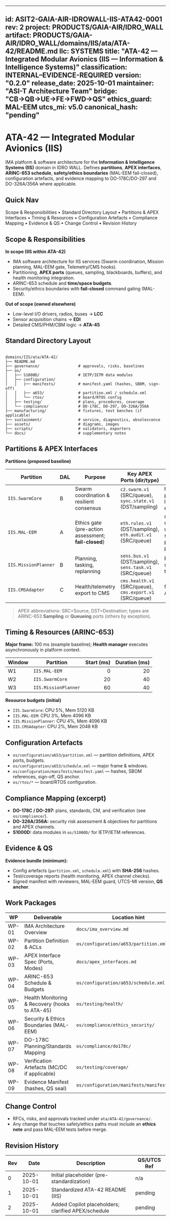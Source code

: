 
---
id: ASIT2-GAIA-AIR-IDROWALL-IIS-ATA42-0001
rev: 2
project: PRODUCTS/GAIA-AIR/IDRO_WALL
artifact: PRODUCTS/GAIA-AIR/IDRO_WALL/domains/IIS/ata/ATA-42/README.md
llc: SYSTEMS
title: "ATA-42 — Integrated Modular Avionics (IIS — Information & Intelligence Systems)"
classification: INTERNAL–EVIDENCE-REQUIRED
version: "0.2.0"
release_date: 2025-10-01
maintainer: "ASI-T Architecture Team"
bridge: "CB→QB→UE→FE→FWD→QS"
ethics_guard: MAL-EEM
utcs_mi: v5.0
canonical_hash: "pending"
---
# ATA-42 — Integrated Modular Avionics (IIS)

IMA platform & software architecture for the **Information & Intelligence Systems (IIS)** domain in IDRO WALL. Defines **partitions**, **APEX interfaces**, **ARINC-653 schedule**, **safety/ethics boundaries** (MAL-EEM fail-closed), configuration artefacts, and evidence mapping to DO-178C/DO-297 and DO-326A/356A where applicable.

<!-- COPILOT:IMAGE
title: "ATA-42 IMA Overview (IIS)"
save_to: "assets/diagrams/ata42_ima_overview_v1.png"
prompt: "Technical system diagram for ATA-42 Integrated Modular Avionics in the IIS domain (IDRO_WALL). Show IMA chassis, partitions (SwarmCore, MAL-EEM Ethics Gate, MissionPlanner, CMSAdapter/Telemetry), APEX ports/queues, health manager, and bridges to LCC/EDI/OOO. Clean monochrome blueprint style, vector look, 16:9."
notes: "Use exact partition and interface names from the tables below."
-->

## Quick Nav
Scope & Responsibilities • Standard Directory Layout • Partitions & APEX Interfaces • Timing & Resources • Configuration Artefacts • Compliance Mapping • Evidence & QS • Change Control • Revision History

## Scope & Responsibilities
**In scope (IIS within ATA-42)**
- IMA software architecture for IIS services (Swarm coordination, Mission planning, MAL-EEM gate, Telemetry/CMS hooks).
- Partitioning, **APEX ports** (queues, sampling, blackboards, buffers), and health monitoring integration.
- ARINC-653 schedule and **time/space budgets**.  
- Security/ethics boundaries with **fail-closed** command gating (MAL-EEM).

**Out of scope (owned elsewhere)**
- Low-level I/O drivers, radios, buses → **LCC**  
- Sensor acquisition chains → **EDI**  
- Detailed CMS/PHM/CBM logic → **ATA-45**

## Standard Directory Layout
```

domains/IIS/ata/ATA-42/
├── README.md
├── governance/                 # approvals, risks, baselines
├── os/
│   ├── S1000D/                 # IETP/IETM data modules
│   ├── configuration/
│   │   ├── manifests/          # manifest.yaml (hashes, SBOM, sign-off)
│   │   ├── a653/               # partition.xml / schedule.xml
│   │   └── rtos/               # board/RTOS config
│   ├── testing/                # plans, procedures, coverage
│   └── compliance/             # DO-178C, DO-297, DO-326A/356A
├── manufacturing/              # fixtures, test benches (if applicable)
├── sustainment/                # service, diagnostics, obsolescence
├── assets/                     # diagrams, images
├── scripts/                    # validators, exporters
└── docs/                       # supplementary notes

```

<!-- COPILOT:IMAGE
title: "Repo Layout — ATA-42"
save_to: "assets/diagrams/ata42_repo_layout_v1.png"
prompt: "Folder map for ATA-42 showing governance, os/{S1000D,configuration{manifests,a653,rtos},testing,compliance}, manufacturing, sustainment, assets, scripts, docs. Monochrome, vector, 16:9."
-->

## Partitions & APEX Interfaces
**Partitions (proposed baseline)**  

Partition | DAL | Purpose | Key APEX Ports (dir/type) | Notes
--|--|--|--|--
`IIS.SwarmCore` | B | Swarm coordination & resilient consensus | `c2.swarm.v1` (SRC/queue), `sync.state.v1` (DST/sampling) | heals partitions, leader election
`IIS.MAL-EEM` | A | Ethics gate (pre-action assessment; **fail-closed**) | `eth.rules.v1` (DST/sampling), `eth.audit.v1` (SRC/queue) | dual-control updates; signed policy packs
`IIS.MissionPlanner` | B | Planning, tasking, replanning | `sens.bus.v1` (DST/sampling), `sens.task.v1` (SRC/queue) | ROI scheduling to EDI
`IIS.CMSAdapter` | C | Health/telemetry export to CMS | `cms.health.v1` (SRC/queue), `cms.export.v1` (SRC/queue) | feeds ATA-45

> APEX abbreviations: SRC=Source, DST=Destination; types are ARINC-653 **Sampling** or **Queueing** ports (others by exception).

<!-- COPILOT:IMAGE
title: "APEX Port Map — ATA-42 / IIS"
save_to: "assets/diagrams/ata42_apex_port_map_v1.png"
prompt: "Matrix-style diagram listing partitions vs APEX ports with direction (SRC/DST) and port type (Sampling/Queueing). Include c2.swarm.v1, sync.state.v1, sens.bus.v1, sens.task.v1, eth.rules.v1, eth.audit.v1, cms.health.v1, cms.export.v1. Monochrome, vector, 16:9."
notes: "Match port names exactly."
-->

## Timing & Resources (ARINC-653)
**Major frame:** 100 ms (example baseline); **Health manager** executes asynchronously in platform context.

Window | Partition | Start (ms) | Duration (ms)
--|--|--:|--:|
W1 | `IIS.MAL-EEM` | 0 | 20
W2 | `IIS.SwarmCore` | 20 | 40
W3 | `IIS.MissionPlanner` | 60 | 40

**Resource budgets (initial)**
- `IIS.SwarmCore`: CPU 5%, Mem 5120 KB  
- `IIS.MAL-EEM`: CPU 3%, Mem 4096 KB  
- `IIS.MissionPlanner`: CPU 4%, Mem 4096 KB  
- `IIS.CMSAdapter`: CPU 2%, Mem 2048 KB

<!-- COPILOT:IMAGE
title: "A653 Schedule — ATA-42"
save_to: "assets/diagrams/ata42_a653_schedule_v1.png"
prompt: "Timeline (0–100 ms) with windows for MAL-EEM (0–20), SwarmCore (20–60), MissionPlanner (60–100). Monochrome blueprint, vector, 16:9."
-->

## Configuration Artefacts
- `os/configuration/a653/partition.xml` — partition definitions, APEX ports, budgets.  
- `os/configuration/a653/schedule.xml` — major frame & windows.  
- `os/configuration/manifests/manifest.yaml` — hashes, SBOM references, sign-off, QS anchor.  
- `os/rtos/*` — board/RTOS configuration.

## Compliance Mapping (excerpt)
- **DO-178C / DO-297:** plans, standards, CM, and verification (see `os/compliance/`).  
- **DO-326A/356A:** security risk assessment & objectives for partitions and APEX channels.  
- **S1000D:** data modules in `os/S1000D/` for IETP/IETM references.

<!-- COPILOT:IMAGE
title: "Compliance Matrix — ATA-42"
save_to: "assets/diagrams/ata42_compliance_matrix_v1.png"
prompt: "Matrix mapping Artefacts (partition.xml, schedule.xml, tests, manifests) to DO-178C/DO-297 and DO-326A/356A objectives. Monochrome, vector, 16:9."
-->

## Evidence & QS
**Evidence bundle (minimum):**
- Config artefacts (`partition.xml`, `schedule.xml`) with **SHA-256** hashes.  
- Test/coverage reports (health monitoring, APEX channel checks).  
- Signed manifest with reviewers, MAL-EEM guard, UTCS-MI version, **QS anchor**.

## Work Packages
WP | Deliverable | Location hint | Done
-- | -- | -- | --
WP-01 | IMA Architecture Overview | `docs/ima_overview.md` | ☐
WP-02 | Partition Definition & ACLs | `os/configuration/a653/partition.xml` | ☐
WP-03 | APEX Interface Spec (Ports, Modes) | `docs/apex_interfaces.md` | ☐
WP-04 | ARINC-653 Schedule & Budgets | `os/configuration/a653/schedule.xml` | ☐
WP-05 | Health Monitoring & Recovery (hooks to ATA-45) | `os/testing/health/` | ☐
WP-06 | Security & Ethics Boundaries (MAL-EEM) | `os/compliance/ethics_security/` | ☐
WP-07 | DO-178C Planning/Standards Mapping | `os/compliance/do178c/` | ☐
WP-08 | Verification Artefacts (MC/DC if applicable) | `os/testing/coverage/` | ☐
WP-09 | Evidence Manifest (hashes, QS seal) | `os/configuration/manifests/manifest.yaml` | ☐

## Change Control
- RFCs, risks, and approvals tracked under `ata/ATA-42/governance/`.  
- Any change that touches safety/ethics paths must include an **ethics note** and pass MAL-EEM tests before merge.

## Revision History
Rev | Date | Description | QS/UTCS Ref
-- | -- | -- | --
0 | 2025-10-01 | Initial placeholder (pre-standardization) | n/a
1 | 2025-10-01 | Standardized ATA-42 README (IIS) | pending
2 | 2025-10-01 | Added Copilot placeholders; clarified APEX/schedule | pending
```


